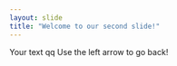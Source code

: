 ```yaml
---
layout: slide
title: "Welcome to our second slide!"
---
```

Your text qq
Use the left arrow to go back!
